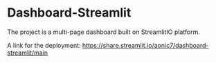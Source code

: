 # Dashboard-Streamlit
The project is a multi-page dashboard built on StreamlitIO platform. 

A link for the deployment: https://share.streamlit.io/aonic7/dashboard-streamlit/main
